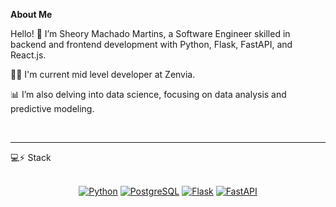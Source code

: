 
**About Me**

Hello! 👋 I’m Sheory Machado Martins, a Software Engineer skilled in backend and frontend development with Python, Flask, FastAPI, and React.js.

👩‍💻 I'm current mid level developer at Zenvia.

📊 I’m also delving into data science, focusing on data analysis and predictive modeling.
 
<br/>

<hr/>
💻⚡ Stack    
<br /> <br/>

<center>

[![Python](https://img.shields.io/badge/-Python-f8ff12?logo=Python&logoColor=blue&link=https://www.python.org/)](https://www.python.org/)
[![PostgreSQL](https://img.shields.io/badge/-PostgreSQL-336791?logo=PostgreSQL&logoColor=white&link=https://www.postgresql.org/)](https://www.postgresql.org/)
[![Flask](https://img.shields.io/badge/Flask-000000?style=for-the-badge&logo=flask&logoColor=white)](https://flask.palletsprojects.com/en/2.0.x/)
[![FastAPI](https://img.shields.io/badge/FastAPI-005571?style=for-the-badge&logo=fastapi)](https://fastapi.tiangolo.com/)

</center>
